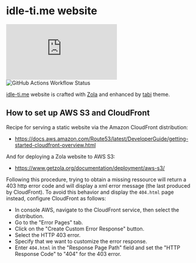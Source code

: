 # idle-ti.me website

![GitHub last commit (by committer)](https://img.shields.io/github/last-commit/be-next/idle-ti.me?logo=github)
![GitHub Actions Workflow Status](https://img.shields.io/github/actions/workflow/status/be-next/idle-ti.me/publish.yml?label=build%20%26%20publish)

[idle-ti.me](https://idle-ti.me) website is crafted with [Zola](https://www.getzola.org) and enhanced by [tabi](https://welpo.github.io/tabi) theme.

## How to set up AWS S3 and CloudFront

Recipe for serving a static website via the Amazon CloudFront distribution:

- <https://docs.aws.amazon.com/Route53/latest/DeveloperGuide/getting-started-cloudfront-overview.html>

And for deploying a Zola website to AWS S3:

- <https://www.getzola.org/documentation/deployment/aws-s3/>

Following this procedure, trying to obtain a missing ressource will return a 403 http error code and will display a xml error message (the last produced by CloudFront). To avoid this behavior and display the ``404.html`` page instead, configure CloudFront as follows:

- In console AWS, navigate to the CloudFront service, then select the distribution.
- Go to the "Error Pages" tab.
- Click on the "Create Custom Error Response" button.
- Select the HTTP 403 error.
- Specify that we want to customize the error response.
- Enter ``404.html`` in the "Response Page Path" field and set the "HTTP Response Code" to "404" for the 403 error.
